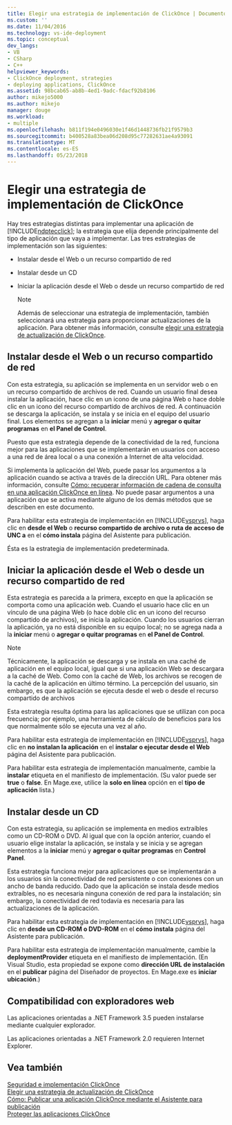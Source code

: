 ```yaml
---
title: Elegir una estrategia de implementación de ClickOnce | Documentos de Microsoft
ms.custom: ''
ms.date: 11/04/2016
ms.technology: vs-ide-deployment
ms.topic: conceptual
dev_langs:
- VB
- CSharp
- C++
helpviewer_keywords:
- ClickOnce deployment, strategies
- deploying applications, ClickOnce
ms.assetid: 98bcab65-ab8b-4ed1-9adc-fdacf92b8106
author: mikejo5000
ms.author: mikejo
manager: douge
ms.workload:
- multiple
ms.openlocfilehash: b811f194e0496030e1f46d1448736fb21f9579b3
ms.sourcegitcommit: b400528a83bea06d208d95c77282631ae4a93091
ms.translationtype: MT
ms.contentlocale: es-ES
ms.lasthandoff: 05/23/2018
---
```

# <a name="choosing-a-clickonce-deployment-strategy"></a>Elegir una estrategia de implementación de ClickOnce
Hay tres estrategias distintas para implementar una aplicación de [!INCLUDE[ndptecclick](../deployment/includes/ndptecclick_md.md)]; la estrategia que elija depende principalmente del tipo de aplicación que vaya a implementar. Las tres estrategias de implementación son las siguientes:  
  
-   Instalar desde el Web o un recurso compartido de red  
  
-   Instalar desde un CD  
  
-   Iniciar la aplicación desde el Web o desde un recurso compartido de red  
  
    > [!NOTE]
    >  Además de seleccionar una estrategia de implementación, también seleccionará una estrategia para proporcionar actualizaciones de la aplicación. Para obtener más información, consulte [elegir una estrategia de actualización de ClickOnce](../deployment/choosing-a-clickonce-update-strategy.md).  
  
## <a name="install-from-the-web-or-a-network-share"></a>Instalar desde el Web o un recurso compartido de red  
 Con esta estrategia, su aplicación se implementa en un servidor web o en un recurso compartido de archivos de red. Cuando un usuario final desea instalar la aplicación, hace clic en un icono de una página Web o hace doble clic en un icono del recurso compartido de archivos de red. A continuación se descarga la aplicación, se instala y se inicia en el equipo del usuario final. Los elementos se agregan a la **iniciar** menú y **agregar o quitar programas** en **el Panel de Control**.  
  
 Puesto que esta estrategia depende de la conectividad de la red, funciona mejor para las aplicaciones que se implementarán en usuarios con acceso a una red de área local o a una conexión a Internet de alta velocidad.  
  
 Si implementa la aplicación del Web, puede pasar los argumentos a la aplicación cuando se activa a través de la dirección URL. Para obtener más información, consulte [Cómo: recuperar información de cadena de consulta en una aplicación ClickOnce en línea](../deployment/how-to-retrieve-query-string-information-in-an-online-clickonce-application.md). No puede pasar argumentos a una aplicación que se activa mediante alguno de los demás métodos que se describen en este documento.  
  
 Para habilitar esta estrategia de implementación en [!INCLUDE[vsprvs](../code-quality/includes/vsprvs_md.md)], haga clic en **desde el Web** o **recurso compartido de archivo o ruta de acceso de UNC a** en el **cómo instala** página del Asistente para publicación.  
  
 Ésta es la estrategia de implementación predeterminada.  
  
## <a name="start-the-application-from-the-web-or-a-network-share"></a>Iniciar la aplicación desde el Web o desde un recurso compartido de red  
 Esta estrategia es parecida a la primera, excepto en que la aplicación se comporta como una aplicación web. Cuando el usuario hace clic en un vínculo de una página Web (o hace doble clic en un icono del recurso compartido de archivos), se inicia la aplicación. Cuando los usuarios cierran la aplicación, ya no está disponible en su equipo local; no se agrega nada a la **iniciar** menú o **agregar o quitar programas** en **el Panel de Control**.  
  
> [!NOTE]
>  Técnicamente, la aplicación se descarga y se instala en una caché de aplicación en el equipo local, igual que si una aplicación Web se descargara a la caché de Web. Como con la caché de Web, los archivos se recogen de la caché de la aplicación en último término. La percepción del usuario, sin embargo, es que la aplicación se ejecuta desde el web o desde el recurso compartido de archivos  
  
 Esta estrategia resulta óptima para las aplicaciones que se utilizan con poca frecuencia; por ejemplo, una herramienta de cálculo de beneficios para los que normalmente sólo se ejecuta una vez al año.  
  
 Para habilitar esta estrategia de implementación en [!INCLUDE[vsprvs](../code-quality/includes/vsprvs_md.md)], haga clic en **no instalan la aplicación** en el **instalar o ejecutar desde el Web** página del Asistente para publicación.  
  
 Para habilitar esta estrategia de implementación manualmente, cambie la **instalar** etiqueta en el manifiesto de implementación. (Su valor puede ser **true** o **false**. En Mage.exe, utilice la **solo en línea** opción en el **tipo de aplicación** lista.)  

## <a name="install-from-a-cd"></a>Instalar desde un CD  
 Con esta estrategia, su aplicación se implementa en medios extraíbles como un CD-ROM o DVD. Al igual que con la opción anterior, cuando el usuario elige instalar la aplicación, se instala y se inicia y se agregan elementos a la **iniciar** menú y **agregar o quitar programas** en **Control Panel**.  
  
 Esta estrategia funciona mejor para aplicaciones que se implementarán a los usuarios sin la conectividad de red persistente o con conexiones con un ancho de banda reducido. Dado que la aplicación se instala desde medios extraíbles, no es necesaria ninguna conexión de red para la instalación; sin embargo, la conectividad de red todavía es necesaria para las actualizaciones de la aplicación.  
  
 Para habilitar esta estrategia de implementación en [!INCLUDE[vsprvs](../code-quality/includes/vsprvs_md.md)], haga clic en **desde un CD-ROM o DVD-ROM** en el **cómo instala** página del Asistente para publicación.  
  
 Para habilitar esta estrategia de implementación manualmente, cambie la **deploymentProvider** etiqueta en el manifiesto de implementación. (En Visual Studio, esta propiedad se expone como **dirección URL de instalación** en el **publicar** página del Diseñador de proyectos. En Mage.exe es **iniciar ubicación**.)  
  
## <a name="web-browser-support"></a>Compatibilidad con exploradores web  
 Las aplicaciones orientadas a .NET Framework 3.5 pueden instalarse mediante cualquier explorador.  
  
 Las aplicaciones orientadas a .NET Framework 2.0 requieren Internet Explorer.  
  
## <a name="see-also"></a>Vea también  
 [Seguridad e implementación ClickOnce](../deployment/clickonce-security-and-deployment.md)   
 [Elegir una estrategia de actualización de ClickOnce](../deployment/choosing-a-clickonce-update-strategy.md)   
 [Cómo: Publicar una aplicación ClickOnce mediante el Asistente para publicación](../deployment/how-to-publish-a-clickonce-application-using-the-publish-wizard.md)   
 [Proteger las aplicaciones ClickOnce](../deployment/securing-clickonce-applications.md)